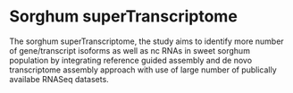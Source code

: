 # Sorghum superTranscriptome
The sorghum superTranscriptome, the study aims to identify more number of gene/transcript isoforms as well as nc RNAs in sweet sorghum population by integrating reference guided assembly and de novo transcriptome assembly approach with use of large number of publically availabe RNASeq datasets. 
